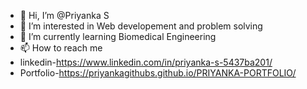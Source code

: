 - 👋 Hi, I’m @Priyanka S
- 👀 I’m interested in Web developement and problem solving 
- 🌱 I’m currently learning Biomedical Engineering
- 📫 How to reach me 
- linkedin-https://www.linkedin.com/in/priyanka-s-5437ba201/
- Portfolio-https://priyankagithubs.github.io/PRIYANKA-PORTFOLIO/



<!---
PriyankagithubS/PriyankagithubS is a ✨ special ✨ repository because its `README.md` (this file) appears on your GitHub profile.
You can click the Preview link to take a look at your changes.
--->
